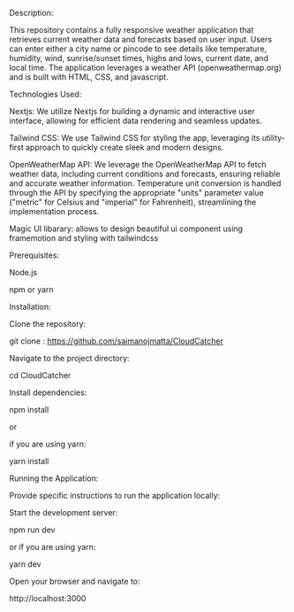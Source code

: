 Description:

This repository contains a fully responsive weather application that retrieves current weather data and forecasts based on user input.  Users can enter either a city name or pincode to see details like temperature, humidity, wind, sunrise/sunset times, highs and lows, current date, and local time. The application leverages a weather API (openweathermap.org) and is built with HTML, CSS, and javascript.

Technologies Used:

Nextjs: We utilize Nextjs for building a dynamic and interactive user interface, allowing for efficient data rendering and seamless updates.

Tailwind CSS: We use Tailwind CSS for styling the app, leveraging its utility-first approach to quickly create sleek and modern designs.

OpenWeatherMap API: We leverage the OpenWeatherMap API to fetch weather data, including current conditions and forecasts, ensuring reliable and accurate weather information. Temperature unit conversion is handled through the API by specifying the appropriate "units" parameter value ("metric" for Celsius and "imperial" for Fahrenheit), streamlining the implementation process.

Magic UI libarary: allows to design beautiful ui component using framemotion and styling with tailwindcss 

Prerequisites:

Node.js

npm or yarn

Installation:

Clone the repository:

git clone : https://github.com/saimanojmatta/CloudCatcher

Navigate to the project directory:

cd CloudCatcher 


Install dependencies:

npm install

or 

if you are using yarn:

yarn install


Running the Application:

Provide specific instructions to run the application locally:

Start the development server:

npm run dev

or if you are using yarn:

yarn dev

Open your browser and navigate to:

http://localhost:3000
